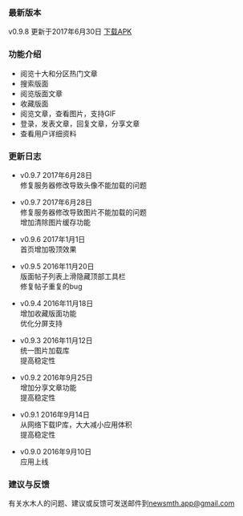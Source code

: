 ### 最新版本
v0.9.8 更新于2017年6月30日 [下载APK](https://github.com/cameoh/dirac/releases/download/v0.9.8/dirac-v0.9.8.apk)

### 功能介绍
* 阅览十大和分区热门文章
* 搜索版面
* 阅览版面文章
* 收藏版面
* 阅览文章，查看图片，支持GIF
* 登录，发表文章，回复文章，分享文章
* 查看用户详细资料

### 更新日志
* v0.9.7 2017年6月28日  
修复服务器修改导致头像不能加载的问题  

* v0.9.7 2017年6月28日  
修复服务器修改导致图片不能加载的问题  
增加清除图片缓存功能

* v0.9.6 2017年1月1日  
首页增加吸顶效果

* v0.9.5 2016年11月20日  
版面帖子列表上滑隐藏顶部工具栏  
修复帖子重复的bug

* v0.9.4 2016年11月18日  
增加收藏版面功能  
优化分屏支持

* v0.9.3 2016年11月12日  
统一图片加载库  
提高稳定性

* v0.9.2 2016年9月25日  
增加分享文章功能  
提高稳定性

* v0.9.1 2016年9月14日  
从网络下载IP库，大大减小应用体积  
提高稳定性

* v0.9.0 2016年9月10日  
应用上线

### 建议与反馈
有关水木人的问题、建议或反馈可发送邮件到<newsmth.app@gmail.com>
